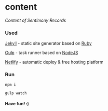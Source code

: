 # content

_Content of Sentimony Records_

### Used

[Jekyll](https://jekyllrb.com) - static site generator based on [Ruby](https://www.ruby-lang.org)

[Gulp](http://gulpjs.com) - task runner based on [NodeJS](https://nodejs.org)

[Netlify](https://www.netlify.com) - automatic deploy & free hosting platform

### Run

`npm i`

`gulp watch`

#### Have fun! :)
